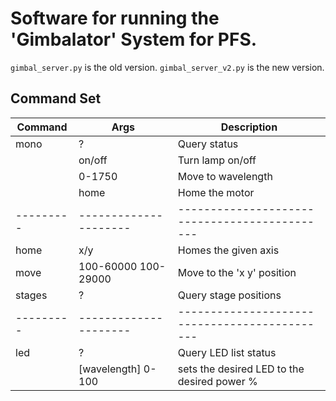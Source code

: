 # Software for running the 'Gimbalator' System for PFS.

```gimbal_server.py``` is the old version.
```gimbal_server_v2.py``` is the new version.
  
## Command Set

| Command | Args                | Description                                 |
|---------|---------------------|---------------------------------------------|
| mono    | ?                   | Query status                                |
|         | on/off              | Turn lamp on/off                            |
|         | 0-1750              | Move to wavelength                          |
|         | home                | Home the motor                              |
|---------|---------------------|---------------------------------------------|
| home    | x/y                 | Homes the given axis                        |
| move    | 100-60000 100-29000 | Move to the 'x y' position                  |
| stages  | ?                   | Query stage positions                       |
|---------|---------------------|---------------------------------------------|
| led     | ?                   | Query LED list status                       |
|         | [wavelength] 0-100  | sets the desired LED to the desired power % |
